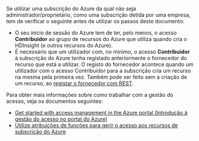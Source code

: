 Se utilizar uma subscrição do Azure da qual não seja administrador/proprietário, como uma subscrição detida por uma empresa, tem de verificar o seguinte antes de utilizar os passos deste documento:

* O seu início de sessão do Azure tem de ter, pelo menos, o acesso **Contribuidor** ao grupo de recursos do Azure que utiliza quando cria o HDInsight (e outros recursos do Azure).
* É necessário que um utilizador com, no mínimo, o acesso **Contribuidor** à subscrição do Azure tenha registado anteriormente o fornecedor do recurso que está a utilizar. O registo do fornecedor acontece quando um utilizador com o acesso Contribuidor para a subscrição cria um recurso na mesma pela primeira vez. Também pode ser feito sem a criação de um recurso, ao [registar o fornecedor com REST](https://msdn.microsoft.com/library/azure/dn790548.aspx).

Para obter mais informações sobre como trabalhar com a gestão do acesso, veja os documentos seguintes:

* [Get started with access management in the Azure portal (Introdução à gestão do acesso no portal do Azure)](../articles/active-directory/role-based-access-control-what-is.md)
* [Utilize atribuições de funções para gerir o acesso aos recursos de subscrição do Azure](../articles/active-directory/role-based-access-control-configure.md)



<!--HONumber=Nov16_HO2-->



